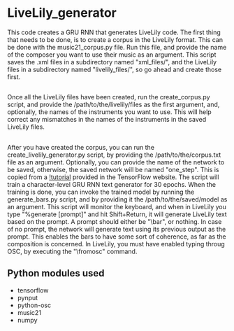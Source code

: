 # LiveLily_generator
This code creates a GRU RNN that generates LiveLily code.
The first thing that needs to be done, is to create a corpus in the LiveLily format. This can be done with the music21_corpus.py file. Run this file, and provide the name of the composer you want to use their music as an argument. This script saves the .xml files in a subdirectory named "xml_files/", and the LiveLily files in a subdirectory named "livelily_files/", so go ahead and create those first.

##
Once all the LiveLily files have been created, run the create_corpus.py script, and provide the /path/to/the/livelily/files as the first argument, and, optionally, the names of the instruments you want to use. This will help correct any mismatches in the names of the instruments in the saved LiveLily files.

##
After you have created the corpus, you can run the create_livelily_generator.py script, by providing the /path/to/the/corpus.txt file as an argument. Optionally, you can provide the name of the network to be saved, otherwise, the saved network will be named "one_step". This is copied from a [!tutorial](https://www.tensorflow.org/text/tutorials/text_generation) provided in the TensorFlow website. The script will train a character-level GRU RNN text generator for 30 epochs. When the training is done, you can invoke the trained model by running the generate_bars.py script, and by providing it the /path/to/the/saved/model as an argument. This script will monitor the keyboard, and when in LiveLily you type "%generate [prompt]" and hit Shift+Return, it will generate LiveLily text based on the prompt. A prompt should either be "\bar", or nothing. In case of no prompt, the network will generate text using its previous output as the prompt. This enables the bars to have some sort of coherence, as far as the composition is concerned. In LiveLily, you must have enabled typing throug OSC, by executing the "\fromosc" command.

## Python modules used
- tensorflow
- pynput
- python-osc
- music21
- numpy
